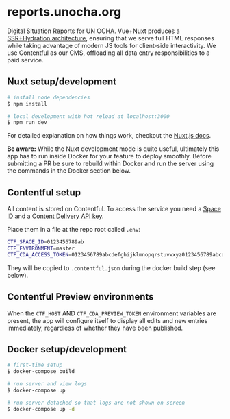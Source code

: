 # reports.unocha.org

Digital Situation Reports for UN OCHA. Vue+Nuxt produces a [SSR+Hydration architecture](https://developers.google.com/web/updates/2019/02/rendering-on-the-web#rehydration), ensuring that we serve full HTML responses while taking advantage of modern JS tools for client-side interactivity. We use Contentful as our CMS, offloading all data entry responsibilities to a paid service.

## Nuxt setup/development

```bash
# install node dependencies
$ npm install

# local development with hot reload at localhost:3000
$ npm run dev
```

For detailed explanation on how things work, checkout the [Nuxt.js docs](https://github.com/nuxt/nuxt.js).

**Be aware:** While the Nuxt development mode is quite useful, ultimately this app has to run inside Docker for your feature to deploy smoothly. Before submitting a PR be sure to rebuild within Docker and run the server using the commands in the Docker section below.

## Contentful setup

All content is stored on Contentful. To access the service you need a [Space ID](https://www.contentful.com/developers/docs/concepts/multiple-environments/)  and a [Content Delivery API key](https://www.contentful.com/developers/docs/references/content-delivery-api/).

Place them in a file at the repo root called `.env`:

```bash
CTF_SPACE_ID=0123456789ab
CTF_ENVIRONMENT=master
CTF_CDA_ACCESS_TOKEN=0123456789abcdefghijklmnopqrstuvwxyz0123456789abcdefghijklmnopqr
```

They will be copied to `.contentful.json` during the docker build step (see below).

## Contentful Preview environments

When the `CTF_HOST` AND `CTF_CDA_PREVIEW_TOKEN` environment variables are present, the app will configure itself to display all edits and new entries immediately, regardless of whether they have been published.

## Docker setup/development

```bash
# first-time setup
$ docker-compose build

# run server and view logs
$ docker-compose up

# run server detached so that logs are not shown on screen
$ docker-compose up -d
```
